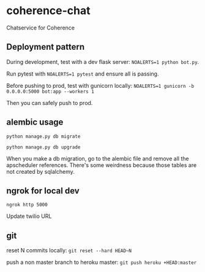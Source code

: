 # coherence-chat
Chatservice for Coherence

## Deployment pattern
During development, test with a dev flask server: `NOALERTS=1 python bot.py`.

Run pytest with `NOALERTS=1 pytest` and ensure all is passing.

Before pushing to prod, test with gunicorn locally: `NOALERTS=1 gunicorn -b 0.0.0.0:5000 bot:app --workers 1`

Then you can safely push to prod.

## alembic usage
`python manage.py db migrate`

`python manage.py db upgrade`

When you make a db migration, go to the alembic file and remove all the apscheduler references. There's some weirdness because those tables are not created by sqlalchemy.

## ngrok for local dev
`ngrok http 5000`

Update twilio URL

## git
reset N commits locally: `git reset --hard HEAD~N`

push a non master branch to heroku master: `git push heroku +HEAD:master`
